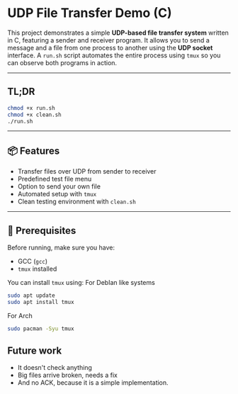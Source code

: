 # UDP File Transfer Demo (C)

This project demonstrates a simple **UDP-based file transfer system** written in C, featuring a sender and receiver program. It allows you to send a message and a file from one process to another using the **UDP socket** interface. A `run.sh` script automates the entire process using `tmux` so you can observe both programs in action.

---

## TL;DR 
```bash
chmod +x run.sh
chmod +x clean.sh
./run.sh
```

---

## 📦 Features

- Transfer files over UDP from sender to receiver
- Predefined test file menu
- Option to send your own file
- Automated setup with `tmux`
- Clean testing environment with `clean.sh`

---

## 🧰 Prerequisites

Before running, make sure you have:

- GCC (`gcc`)
- `tmux` installed

You can install `tmux` using:
For DebIan like systems
```bash
sudo apt update
sudo apt install tmux
```

For Arch
```bash
sudo pacman -Syu tmux
```
## Future work
- It doesn't check anything
- Big files arrive broken, needs a fix
- And no ACK, because it is a simple implementation.

